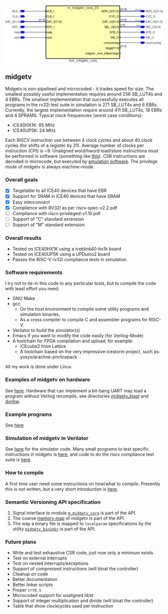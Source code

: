 ![picture of midgetv](doc/m_midgetv_core.png)
                       
## midgetv
   
Midgetv is non-pipelined and microcoded - it trades speed for
size. The smallest possibly useful implementation requires around 256
SB_LUT4s and 4 EBRs. The smallest implementation that successfully
executes all programs in the rv32i test suite in simulation is 271
SB_LUT4s and 6 EBRs. Currently, the largest implementation require
around 411 SB_LUT4s, 18 EBRs and 4 SPRAMS. Typical clock frequencies
(worst case conditions):
 - ICE40HX1K: 65 MHz
 - ICE40UP5K: 24 MHz

Each RISCV instruction use between 4 clock cycles and about 40 clock
cycles (for shifts of a register by 31). Average number of clocks per
instruction (CPI) is ~9. Unaligned word/hword load/store instructions
must be performed in software (something like
[this](work/sw/first/t160.S)). CSR instructions are decoded in
microcode, but executed by
[emulation software](work/sw/inc/midgetv_minimal_csr.S).  The
privilege mode of midgetv is always *machine-mode*.

### Overall goals 
 -  [x] Targetable to all ICE40 devices that have EBR
 -  [x] Support for SRAM in ICE40 devices that have SRAM
 -  [x] Easy interconnect
 -  [x] Complience with RV32I as per riscv-spec-v2.2.pdf
 -  [ ] Compliance with riscv-privileged-v1.10.pdf
 -  [ ] Support of "C" standard extension
 -  [ ] Support of "M" standard extension

### Overall results
  - Tested on ICE40HX1K using a iceblink40-hx1k board
  - Tested on ICE40UP5K using a UPDuino2 board
  - Passes the RISC-V rv32i compliance tests in simulation

### Software requirements

I try not to tie-in this code to any particular tools, but to compile the code with 
least effort you need:

- GNU Make
- gcc
  - On the host environment to compile some utility programs and simulation binaries.
  - As a cross compiler to compile C and assembler programs for RISC-V.
- Verilator to build the simulator(s)
- Emacs if you want to modify the code easily (for Verilog-Mode)
- A toolchain for FPGA compilation and upload, for example:
  - iCEcube2 from Lattice
  - A toolchain based on the very impressive icestorm project, such as: yosys/arachne-pnr/icepack

All my work is done under Linux.

### Examples of midgetv on hardware
See [here](work/hwtst). Hardware that can implement a bit-bang UART
may load a program without Verilog recompile, see directories
[midgetv_blast](work/sw/hwexamples/midgetv_blast/) and [dynhw](work/sw/dynhw/).

### Example programs
See [here](work/sw/hwexamples)

### Simulation of midgetv in Verilator
See [here](work/tst) for the simulator code. Many small programs to
test specific instructions in midgetv is [here](work/sw/first), and
code to do the riscv compliance test suite is [here](work/sw/second).

### How to compile
A first time user need some instructions on how/what to compile. Presently this
is not written, but a very short introduction is [here](doc/README.md).

### Semantic Versioning API specification
1. Signal interface to module [`m_midgetv_core`](work/code/m_midgetv_core.v) is part of the API.
2. The coarse [memory map](work/sw/inc/midgetv.inc) of midgetv is part of the API. 
3. The way a binary file is mapped to `localparam` specifications by the
   utility [`midgetv_bin2ebr`](work/util/midgetv_bin2ebr.c) is part of the API.


### Future plans
- Write and test exhaustive CSR code, just now only a minimum exists
- Test on external interrupts
- Test on nested interrupts/exceptions
- Support of compressed instructions (will bloat the controller)
- Cleanup on code
- Better documentation
- Better linker scripts
- Proper `crt0.S`
- Microcoded support for unaligned ld/st
- Support of integer multiplication and divide (will bloat the controller)
- Table that show clockcycles used per instruction
